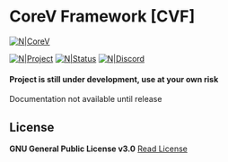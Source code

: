 # CoreV Framework [CVF]
[![N|CoreV](https://i.imgur.com/K7ywz4K.png)](https://i.imgur.com/K7ywz4K.png)

[![N|Project](https://img.shields.io/badge/Project-CoreV-green?logo=gitlab&style=for-the-badge)](https://git.thymonarens.nl/ThymonA/corev-framework)
[![N|Status](https://img.shields.io/badge/Status-In%20Development-red?style=for-the-badge&logo=status)](https://git.thymonarens.nl/ThymonA/corev-framework/-/releases)
[![N|Discord](https://img.shields.io/badge/Discord-Timmy%234016-7289da?style=for-the-badge&logo=discord)](https://discordapp.com/users/733686533873467463)

#### Project is still under development, use at your own risk

Documentation not available until release

## License
**GNU General Public License v3.0**
[Read License](https://git.thymonarens.nl/ThymonA/corev-framework/blob/master/LICENSE)